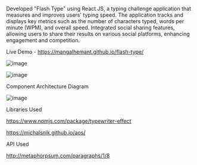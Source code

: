 
Developed "Flash Type" using React JS, a typing challenge application that measures and improves users' typing speed.
The application tracks and displays key metrics such as the number of characters typed, words per minute (WPM), and overall speed.
Integrated social sharing features, allowing users to share their results on various social platforms, enhancing engagement and competition.

Live Demo - https://mangalhemant.github.io/flash-type/

![image](https://github.com/user-attachments/assets/c79854ca-ca4e-46bc-a5bd-0242b0843bb1)

![image](https://github.com/user-attachments/assets/3fc01cc8-f449-4160-a0c9-32cbb712cd02)

Component Architecture Diagram

![image](https://github.com/user-attachments/assets/f91096a5-418e-480b-b67a-05d760469565)

Libraries Used

https://www.npmjs.com/package/typewriter-effect

https://michalsnik.github.io/aos/

API Used

http://metaphorpsum.com/paragraphs/1/8
